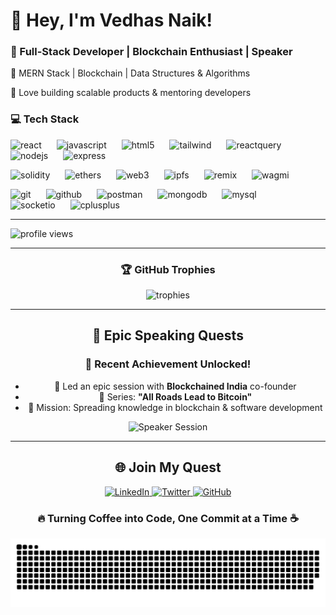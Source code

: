 <div align="center">
  <div align="left">
    
  <!-- Header with Name, Tech Stack, and GIF -->
  <h1>👋 Hey, I'm Vedhas Naik!</h1>

  <h3>🚀 Full-Stack Developer | Blockchain Enthusiast | Speaker</h3>
  <p>🔹 MERN Stack | Blockchain | Data Structures & Algorithms</p>
  <p>🔹 Love building scalable products & mentoring developers</p>
 
  <!-- Tech Stack Section -->
  <h3>💻 Tech Stack</h3>
  <p align="left">
    <!-- Row 1 - Frontend & Main Technologies -->
    <img src="https://simpleicons.org/icons/react.svg" alt="react" width="45" height="45" style="margin-right: 20px"/>
    <img src="https://simpleicons.org/icons/javascript.svg" alt="javascript" width="45" height="45" style="margin-right: 20px"/>
    <img src="https://simpleicons.org/icons/html5.svg" alt="html5" width="45" height="45" style="margin-right: 20px"/>
    <img src="https://simpleicons.org/icons/tailwindcss.svg" alt="tailwind" width="45" height="45" style="margin-right: 20px"/>
    <img src="https://simpleicons.org/icons/reactquery.svg" alt="reactquery" width="45" height="45" style="margin-right: 20px"/>
    <img src="https://simpleicons.org/icons/nodedotjs.svg" alt="nodejs" width="45" height="45" style="margin-right: 20px"/>
    <img src="https://simpleicons.org/icons/express.svg" alt="express" width="45" height="45" style="margin-right: 20px"/>
  </p>

  <p align="left">
    <!-- Row 2 - Blockchain & Web3 -->
    <img src="https://simpleicons.org/icons/solidity.svg" alt="solidity" width="45" height="45" style="margin-right: 20px"/>
    <img src="https://simpleicons.org/icons/ethers.svg" alt="ethers" width="45" height="45" style="margin-right: 20px"/>
    <img src="https://simpleicons.org/icons/web3dotjs.svg" alt="web3" width="45" height="45" style="margin-right: 20px"/>
    <img src="https://simpleicons.org/icons/ipfs.svg" alt="ipfs" width="45" height="45" style="margin-right: 20px"/>
    <img src="https://expolab.org/ecs189f-fall-2020/Projects/Promise/images/remix.png" alt="remix" width="45" height="45" style="margin-right: 20px"/>
    <img src="https://simpleicons.org/icons/wagmi.svg" alt="wagmi" width="45" height="45" style="margin-right: 20px"/>
  </p>

  <p align="left">
    <!-- Row 3 - Development Tools & Databases -->
    <img src="https://simpleicons.org/icons/git.svg" alt="git" width="45" height="45" style="margin-right: 20px"/>
    <img src="https://simpleicons.org/icons/github.svg" alt="github" width="45" height="45" style="margin-right: 20px"/>
    <img src="https://simpleicons.org/icons/postman.svg" alt="postman" width="45" height="45" style="margin-right: 20px"/>
    <img src="https://simpleicons.org/icons/mongodb.svg" alt="mongodb" width="45" height="45" style="margin-right: 20px"/>
    <img src="https://simpleicons.org/icons/mysql.svg" alt="mysql" width="45" height="45" style="margin-right: 20px"/>
    <img src="https://simpleicons.org/icons/socketdotio.svg" alt="socketio" width="45" height="45" style="margin-right: 20px"/>
    <img src="https://simpleicons.org/icons/cplusplus.svg" alt="cplusplus" width="45" height="45" style="margin-right:20px"/>
  </p>
  </div>

  ---

  <!-- Stats Section with Contributions -->
  <div align="left">
    <img src="https://komarev.com/ghpvc/?username=NaikVedhas&color=blueviolet&style=for-the-badge&label=PROFILE+VIEWS" alt="profile views"/>
  </div>

  ---

  <!-- GitHub Trophies Section -->
  <h3>🏆 GitHub Trophies</h3>
  <p align="center">
    <img src="https://github-profile-trophy.vercel.app/?username=NaikVedhas&theme=juicyfresh&column=4&margin-w=15&margin-h=15" alt="trophies"/>
  </p>

  ---

  ## 🎤 Epic Speaking Quests
  ### 🎯 Recent Achievement Unlocked!
  - 💫 Led an epic session with **Blockchained India** co-founder
  - 🌟 Series: **"All Roads Lead to Bitcoin"**
  - 🎯 Mission: Spreading knowledge in blockchain & software development

  <p align="center">
    <img src="https://drive.google.com/uc?export=view&id=1-0DaAlIYHeEDl4_HrxMdALNrXjWx2-c1" alt="Speaker Session" width="70%"/>
  </p>

  ---

  ## 🌐 Join My Quest
  <p align="center">
    <a href="https://linkedin.com/in/your-profile">
      <img src="https://img.shields.io/badge/LinkedIn-Connect-0077B5?style=for-the-badge&logo=linkedin&logoColor=white" alt="LinkedIn"/>
    </a>
    <a href="https://twitter.com/your-profile">
      <img src="https://img.shields.io/badge/Twitter-Follow-1DA1F2?style=for-the-badge&logo=twitter&logoColor=white" alt="Twitter"/>
    </a>
    <a href="https://github.com/NaikVedhas">
      <img src="https://img.shields.io/badge/GitHub-Follow-181717?style=for-the-badge&logo=github&logoColor=white" alt="GitHub"/>
    </a>
  </p>

  ### 🔥 Turning Coffee into Code, One Commit at a Time ☕

  <p align="center">
    <img src="https://github.com/1999AZZAR/1999AZZAR/blob/main/resources/img/grid-snake.svg" alt="snake"/>
  </p>

</div>
